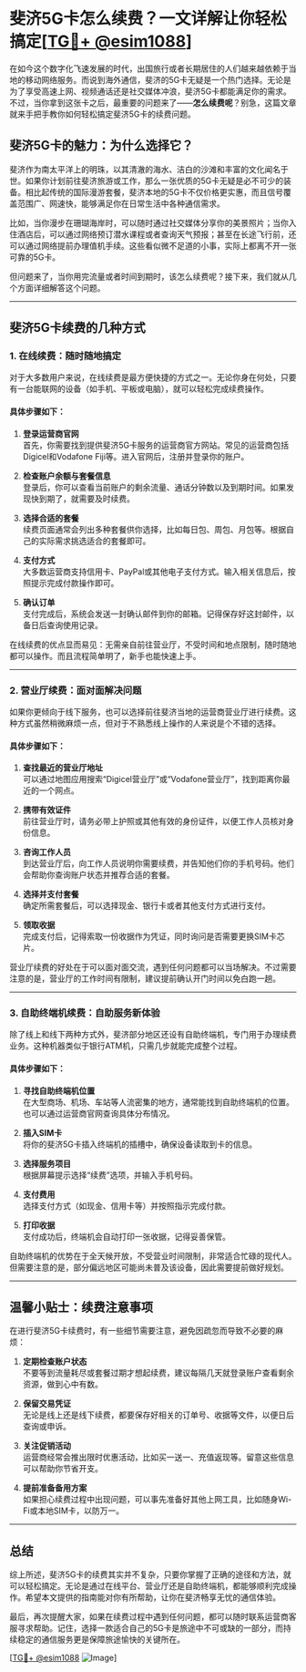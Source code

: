 # 斐济5G卡怎么续费？一文详解让你轻松搞定[[TG💪+ @esim1088](https://t.me/s/esim1088)]

在如今这个数字化飞速发展的时代，出国旅行或者长期居住的人们越来越依赖于当地的移动网络服务。而说到海外通信，斐济的5G卡无疑是一个热门选择。无论是为了享受高速上网、视频通话还是社交媒体冲浪，斐济5G卡都能满足你的需求。不过，当你拿到这张卡之后，最重要的问题来了——**怎么续费呢**？别急，这篇文章就来手把手教你如何轻松搞定斐济5G卡的续费问题。

## 斐济5G卡的魅力：为什么选择它？

斐济作为南太平洋上的明珠，以其清澈的海水、洁白的沙滩和丰富的文化闻名于世。如果你计划前往斐济旅游或工作，那么一张优质的5G卡无疑是必不可少的装备。相比起传统的国际漫游套餐，斐济本地的5G卡不仅价格更实惠，而且信号覆盖范围广、网速快，能够满足你在日常生活中各种通信需求。

比如，当你漫步在珊瑚海岸时，可以随时通过社交媒体分享你的美景照片；当你入住酒店后，可以通过网络预订潜水课程或者查询天气预报；甚至在长途飞行前，还可以通过网络提前办理值机手续。这些看似微不足道的小事，实际上都离不开一张可靠的5G卡。

但问题来了，当你用完流量或者时间到期时，该怎么续费呢？接下来，我们就从几个方面详细解答这个问题。

---

## 斐济5G卡续费的几种方式

### 1. 在线续费：随时随地搞定

对于大多数用户来说，在线续费是最方便快捷的方式之一。无论你身在何处，只要有一台能联网的设备（如手机、平板或电脑），就可以轻松完成续费操作。

#### 具体步骤如下：
1. **登录运营商官网**  
   首先，你需要找到提供斐济5G卡服务的运营商官方网站。常见的运营商包括Digicel和Vodafone Fiji等。进入官网后，注册并登录你的账户。

2. **检查账户余额与套餐信息**  
   登录后，你可以查看当前账户的剩余流量、通话分钟数以及到期时间。如果发现快到期了，就需要及时续费。

3. **选择合适的套餐**  
   续费页面通常会列出多种套餐供你选择，比如每日包、周包、月包等。根据自己的实际需求挑选适合的套餐即可。

4. **支付方式**  
   大多数运营商支持信用卡、PayPal或其他电子支付方式。输入相关信息后，按照提示完成付款操作即可。

5. **确认订单**  
   支付完成后，系统会发送一封确认邮件到你的邮箱。记得保存好这封邮件，以备日后查询使用记录。

在线续费的优点显而易见：无需亲自前往营业厅，不受时间和地点限制，随时随地都可以操作。而且流程简单明了，新手也能快速上手。

---

### 2. 营业厅续费：面对面解决问题

如果你更倾向于线下服务，也可以选择前往斐济当地的运营商营业厅进行续费。这种方式虽然稍微麻烦一点，但对于不熟悉线上操作的人来说是个不错的选择。

#### 具体步骤如下：
1. **查找最近的营业厅地址**  
   可以通过地图应用搜索“Digicel营业厅”或“Vodafone营业厅”，找到距离你最近的一个网点。

2. **携带有效证件**  
   前往营业厅时，请务必带上护照或其他有效的身份证件，以便工作人员核对身份信息。

3. **咨询工作人员**  
   到达营业厅后，向工作人员说明你需要续费，并告知他们你的手机号码。他们会帮助你查询账户状态并推荐合适的套餐。

4. **选择并支付套餐**  
   确定所需套餐后，可以选择现金、银行卡或者其他支付方式进行支付。

5. **领取收据**  
   完成支付后，记得索取一份收据作为凭证，同时询问是否需要更换SIM卡芯片。

营业厅续费的好处在于可以面对面交流，遇到任何问题都可以当场解决。不过需要注意的是，营业厅的工作时间有限制，建议提前确认开门时间以免白跑一趟。

---

### 3. 自助终端机续费：自助服务新体验

除了线上和线下两种方式外，斐济部分地区还设有自助终端机，专门用于办理续费业务。这种机器类似于银行ATM机，只需几步就能完成整个过程。

#### 具体步骤如下：
1. **寻找自助终端机位置**  
   在大型商场、机场、车站等人流密集的地方，通常能找到自助终端机的位置。也可以通过运营商官网查询具体分布情况。

2. **插入SIM卡**  
   将你的斐济5G卡插入终端机的插槽中，确保设备读取到卡的信息。

3. **选择服务项目**  
   根据屏幕提示选择“续费”选项，并输入手机号码。

4. **支付费用**  
   选择支付方式（如现金、信用卡等）并按照指示完成付款。

5. **打印收据**  
   支付成功后，终端机会自动打印一张收据，记得妥善保管。

自助终端机的优势在于全天候开放，不受营业时间限制，非常适合忙碌的现代人。但需要注意的是，部分偏远地区可能尚未普及该设备，因此需要提前做好规划。

---

## 温馨小贴士：续费注意事项

在进行斐济5G卡续费时，有一些细节需要注意，避免因疏忽而导致不必要的麻烦：

1. **定期检查账户状态**  
   不要等到流量耗尽或套餐过期才想起续费，建议每隔几天就登录账户查看剩余资源，做到心中有数。

2. **保留交易凭证**  
   无论是线上还是线下续费，都要保存好相关的订单号、收据等文件，以便日后查询或申诉。

3. **关注促销活动**  
   运营商经常会推出限时优惠活动，比如买一送一、充值返现等。留意这些信息可以帮助你节省开支。

4. **提前准备备用方案**  
   如果担心续费过程中出现问题，可以事先准备好其他上网工具，比如随身Wi-Fi或本地SIM卡，以防万一。

---

## 总结

综上所述，斐济5G卡的续费其实并不复杂，只要你掌握了正确的途径和方法，就可以轻松搞定。无论是通过在线平台、营业厅还是自助终端机，都能够顺利完成操作。希望本文提供的指南能对你有所帮助，让你在斐济畅享无忧的通信体验。

最后，再次提醒大家，如果在续费过程中遇到任何问题，都可以随时联系运营商客服寻求帮助。记住，选择一款适合自己的5G卡是旅途中不可或缺的一部分，而持续稳定的通信服务更是保障旅途愉快的关键所在。

[[TG💪+ @esim1088](https://t.me/s/esim1088) ![Image](https://i.postimg.cc/4NQfJmqS/Snipaste-2025-05-13-00-14-12.png)]